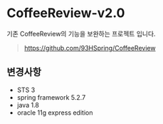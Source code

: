 # CoffeeReview-v2.0
기존 CoffeeReview의 기능을 보완하는 프로젝트 입니다.
> https://github.com/93HSpring/CoffeeReview

## 변경사항
- STS 3
- spring framework 5.2.7
- java 1.8
- oracle 11g express edition
